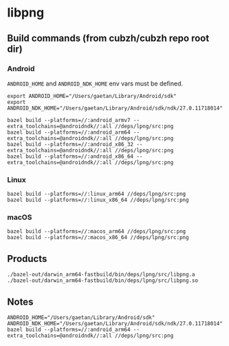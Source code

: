 # libpng

## Build commands (from cubzh/cubzh repo root dir)

### Android

`ANDROID_HOME` and `ANDROID_NDK_HOME` env vars must be defined.

```shell
export ANDROID_HOME="/Users/gaetan/Library/Android/sdk"
export ANDROID_NDK_HOME="/Users/gaetan/Library/Android/sdk/ndk/27.0.11718014"
```

```shell
bazel build --platforms=//:android_armv7 --extra_toolchains=@androidndk//:all //deps/lpng/src:png
bazel build --platforms=//:android_arm64 --extra_toolchains=@androidndk//:all //deps/lpng/src:png
bazel build --platforms=//:android_x86_32 --extra_toolchains=@androidndk//:all //deps/lpng/src:png
bazel build --platforms=//:android_x86_64 --extra_toolchains=@androidndk//:all //deps/lpng/src:png
```

### Linux

```shell
bazel build --platforms=//:linux_arm64 //deps/lpng/src:png
bazel build --platforms=//:linux_x86_64 //deps/lpng/src:png
```

### macOS

```shell
bazel build --platforms=//:macos_arm64 //deps/lpng/src:png
bazel build --platforms=//:macos_x86_64 //deps/lpng/src:png
```

## Products

```
./bazel-out/darwin_arm64-fastbuild/bin/deps/lpng/src/libpng.a
./bazel-out/darwin_arm64-fastbuild/bin/deps/lpng/src/libpng.so
```

## Notes

```shell
ANDROID_HOME="/Users/gaetan/Library/Android/sdk" ANDROID_NDK_HOME="/Users/gaetan/Library/Android/sdk/ndk/27.0.11718014" bazel build --platforms=//:android_arm64 --extra_toolchains=@androidndk//:all //deps/lpng/src:png
```